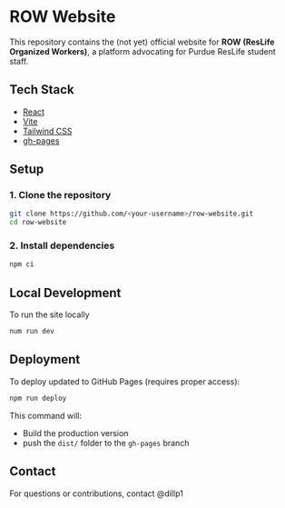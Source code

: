 # ROW Website

This repository contains the (not yet) official website for **ROW (ResLife Organized Workers)**, a platform advocating for Purdue ResLife student staff.

## Tech Stack

- [React](https://reactjs.org/)
- [Vite](https://vitejs.dev/)
- [Tailwind CSS](https://tailwindcss.com/)
- [gh-pages](https://www.npmjs.com/package/gh-pages)

## Setup

### 1. Clone the repository

```bash
git clone https://github.com/<your-username>/row-website.git
cd row-website
```

### 2. Install dependencies

```bash
npm ci
```

## Local Development

To run the site locally

```bash
num run dev
```

## Deployment

To deploy updated to GitHub Pages (requires proper access):

```bash
npm run deploy
```

This command will:

- Build the production version
- push the `dist/` folder to the `gh-pages` branch

## Contact

For questions or contributions, contact @dillp1

